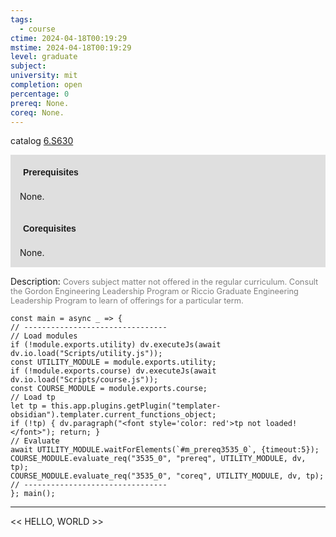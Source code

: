 ```yaml
---
tags:
  - course
ctime: 2024-04-18T00:19:29
mstime: 2024-04-18T00:19:29
level: graduate
subject: 
university: mit
completion: open
percentage: 0
prereq: None.
coreq: None.
---
```


catalog [6.S630](http://student.mit.edu/catalog/m6e.html#6.S630)

<span style="display: block; padding: 15px; background-color: rgb(100, 100, 100, 0.2);"><font id="m_prereq3535_0" style="display: block; font-family: Arial, sans-serif; font-weight: bold; padding: 5px">Prerequisites</font><br><span id="prereq3535_0">None.</span></span>
<span style="display: block; padding: 15px; background-color: rgb(100, 100, 100, 0.2);"><font id="m_coreq3535_0" style="display: block; font-family: Arial, sans-serif; font-weight: bold; padding: 5px">Corequisites</font><br><span id="coreq3535_0">None.</span></span>

<font style="">Description:</font>
<font style="color: grey; font-size: 0.8rem;">Covers subject matter not offered in the regular curriculum. Consult the Gordon Engineering Leadership Program or Riccio Graduate Engineering Leadership Program to learn of offerings for a particular term.</font>

```dataviewjs
const main = async _ => {
// --------------------------------
// Load modules
if (!module.exports.utility) dv.executeJs(await dv.io.load("Scripts/utility.js"));
const UTILITY_MODULE = module.exports.utility;
if (!module.exports.course) dv.executeJs(await dv.io.load("Scripts/course.js"));
const COURSE_MODULE = module.exports.course;
// Load tp
let tp = this.app.plugins.getPlugin("templater-obsidian").templater.current_functions_object;
if (!tp) { dv.paragraph("<font style='color: red'>tp not loaded!</font>"); return; }
// Evaluate
await UTILITY_MODULE.waitForElements(`#m_prereq3535_0`, {timeout:5});
COURSE_MODULE.evaluate_req("3535_0", "prereq", UTILITY_MODULE, dv, tp);
COURSE_MODULE.evaluate_req("3535_0", "coreq", UTILITY_MODULE, dv, tp);
// --------------------------------
}; main();
```

---

<< HELLO, WORLD >>
